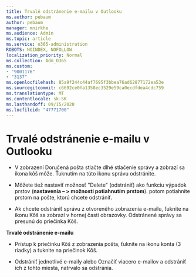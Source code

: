```yaml
---
title: Trvalé odstránenie e-mailu v Outlooku
ms.author: pebaum
author: pebaum
manager: mnirkhe
ms.audience: Admin
ms.topic: article
ms.service: o365-administration
ROBOTS: NOINDEX, NOFOLLOW
localization_priority: Normal
ms.collection: Adm_O365
ms.custom:
- "9001176"
- "3137"
ms.openlocfilehash: 85a9f244c44af7695f3bbea76ad62877172ea53e
ms.sourcegitcommit: c6692ce0fa1358ec3529e59ca0ecdfdea4cdc759
ms.translationtype: MT
ms.contentlocale: sk-SK
ms.lasthandoff: 09/15/2020
ms.locfileid: "47771700"
---
```

# <a name="permanently-delete-an-email-in-outlook"></a>Trvalé odstránenie e-mailu v Outlooku

- V zobrazení Doručená pošta stlačte dlhé stlačenie správy a zobrazí sa ikona kôš môže. Ťuknutím na túto ikonu správu odstránite.

- Môžete tiež nastaviť možnosť "Delete" (odstrániť) ako funkciu výpadok prstov (**nastavenia – > možnosti potiahnutím prstom**). potom potiahnite prstom na pošte, ktorú chcete odstrániť. 

- Ak chcete odstrániť správu z otvoreného zobrazenia e-mailu, ťuknite na ikonu Kôš sa zobrazí v hornej časti obrazovky. Odstránené správy sa presunú do priečinka Kôš. 

**Trvalé odstránenie e-mailu**

- Prístup k priečinku Kôš z zobrazenia pošta, ťuknite na ikonu konta (3 riadky) a ťuknite na priečinok Kôš.

- Odstrániť jednotlivé e-maily alebo Označiť viacero e-mailov a odstrániť ich z tohto miesta, natrvalo sa odstránia.